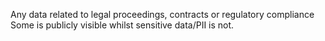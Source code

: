 Any data related to legal proceedings, contracts or regulatory compliance
Some is publicly visible whilst sensitive data/PII is not.